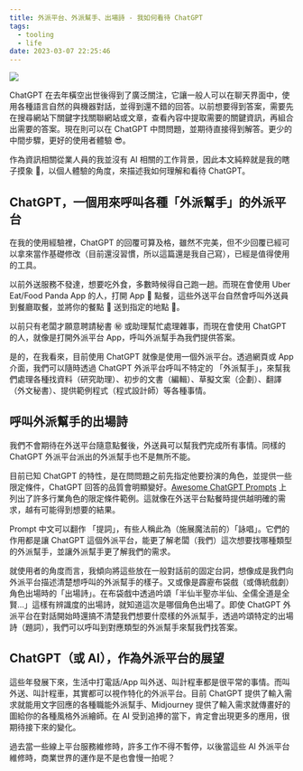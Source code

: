```yaml
---
title: 外派平台、外派幫手、出場詩 - 我如何看待 ChatGPT
tags:
  - tooling
  - life
date: 2023-03-07 22:25:46
---
```


![](https://images.unsplash.com/photo-1615642036791-a9fa3dc117b2?crop=entropy&cs=tinysrgb&fit=crop&fm=jpg&h=640&ixid=MnwxfDB8MXxyYW5kb218MHx8dWJlcmVhdHx8fHx8fDE2NzgyMjk4NDI&ixlib=rb-4.0.3&q=80&utm_campaign=api-credit&utm_medium=referral&utm_source=unsplash_source&w=960)

ChatGPT 在去年橫空出世後得到了廣泛關注，它讓一般人可以在聊天界面中，使用各種語言自然的與機器對話，並得到還不錯的回答。以前想要得到答案，需要先在搜尋網站下關鍵字找關聯網站或文章，查看內容中提取需要的關鍵資訊，再組合出需要的答案。現在則可以在 ChatGPT 中問問題，並期待直接得到解答。更少的中間步驟，更好的使用者體驗 😎。

作為資訊相關從業人員的我並沒有 AI 相關的工作背景，因此本文純粹就是我的瞎子摸象 🐘，以個人體驗的角度，來描述我如何理解和看待 ChatGPT。

<!-- truncate -->

## ChatGPT，一個用來呼叫各種「外派幫手」的外派平台

在我的使用經驗裡，ChatGPT 的回覆可算及格，雖然不完美，但不少回覆已經可以拿來當作基礎修改（目前還沒習慣，所以這篇還是我自己寫），已經是值得使用的工具。

以前外送服務不發達，想要吃外食，多數時候得自己跑一趟。而現在會使用 Uber Eat/Food Panda App 的人，打開 App 📱 點餐，這些外送平台自然會呼叫外送員到餐廳取餐，並將你的餐點 🥡 送到指定的地點 🛵。

以前只有老闆才願意聘請秘書 ㊙️ 或助理幫忙處理雜事，而現在會使用 ChatGPT 的人，就像是打開外派平台 App，呼叫外派幫手為我們提供答案。

是的，在我看來，目前使用 ChatGPT 就像是使用一個外派平台。透過網頁或 App 介面，我們可以隨時透過 ChatGPT 外派平台呼叫不特定的 「外派幫手」，來幫我們處理各種找資料（研究助理）、初步的文書（編輯）、草擬文案（企劃）、翻譯（外文秘書）、提供範例程式（程式設計師）等各種事情。

## 呼叫外派幫手的出場詩

我們不會期待在外送平台隨意點餐後，外送員可以幫我們完成所有事情。同樣的 ChatGPT 外派平台派出的外派幫手也不是無所不能。

目前已知 ChatGPT 的特性，是在問問題之前先指定他要扮演的角色，並提供一些限定條件，ChatGPT 回答的品質會明顯變好。[Awesome ChatGPT Prompts](https://github.com/f/awesome-chatgpt-prompts) 上列出了許多行業角色的限定條件範例。這就像在外送平台點餐時提供越明確的需求，越有可能得到想要的結果。

Prompt 中文可以翻作 「提詞」，有些人稱此為（施展魔法前的）「詠唱」。它們的作用都是讓 ChatGPT 這個外派平台，能更了解老闆（我們）這次想要找哪種類型的外派幫手，並讓外派幫手更了解我們的需求。

就使用者的角度而言，我傾向將這些放在一般對話前的固定台詞，想像成是我們向外派平台描述清楚想呼叫的外派幫手的樣子。又或像是霹靂布袋戲（或傳統戲劇）角色出場時的「出場詩」。在布袋戲中透過吟頌「半仙半聖亦半仙、全儒全道是全賢...」這樣有辨識度的出場詩，就知道這次是哪個角色出場了。即使 ChatGPT 外派平台在對話開始時還搞不清楚我們想要什麼樣的外派幫手，透過吟頌特定的出場詩（題詞），我們可以呼叫到對應類型的外派幫手來幫我們找答案。

## ChatGPT（或 AI），作為外派平台的展望

這些年發展下來，生活中打電話/App 叫外送、叫計程車都是很平常的事情。而叫外送、叫計程車，其實都可以視作特化的外派平台。目前 ChatGPT 提供了輸入需求就能用文字回應的各種職能外派幫手、Midjourney 提供了輸入需求就傳畫好的圖給你的各種風格外派繪師。在 AI 受到追捧的當下，肯定會出現更多的應用，很期待接下來的變化。

過去當一些線上平台服務維修時，許多工作不得不暫停，以後當這些 AI 外派平台維修時，商業世界的運作是不是也會慢一拍呢？
